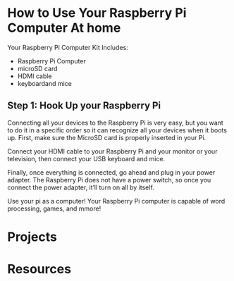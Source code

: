 # How to Use Your Raspberry Pi Computer At home

Your Raspberry Pi Computer Kit Includes:
- Raspberry Pi Computer
- microSD card
- HDMI cable
- keyboardand mice

## Step 1: Hook Up your Raspberry Pi
Connecting all your devices to the Raspberry Pi is very easy, but you want to do it in a specific order so it can recognize all your devices when it boots up. First, make sure the MicroSD card is properly inserted in your Pi.

Connect your HDMI cable to your Raspberry Pi and your monitor or your television, then connect your USB keyboard and mice.

Finally, once everything is connected, go ahead and plug in your power adapter. The Raspberry Pi does not have a power switch, so once you connect the power adapter, it’ll turn on all by itself.




Use your pi as a computer!
Your Raspberry Pi computer is capable of word processing, games, and mmore!

# Projects

# Resources

